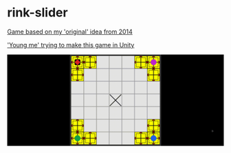 # rink-slider

[Game based on my 'original' idea from 2014](https://forum.unity.com/threads/phi-brain-game.228427/)

['Young me' trying to make this game in Unity](https://answers.unity.com/questions/633442/how-to-make-a-selectable-platform.html)

![gameplay](gameplay.gif)
